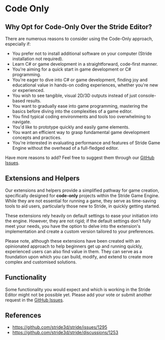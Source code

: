 # Code Only

## Why Opt for Code-Only Over the Stride Editor?

There are numerous reasons to consider using the Code-Only approach, especially if:

- You prefer not to install additional software on your computer (Stride installation not required).
- Learn C# or game development in a straightforward, code-first manner.
- You're aiming for a quick start in game development or C# programming.
- You're eager to dive into C# or game development, finding joy and educational value in hands-on coding experiences, whether you're new or experienced.
- You wish to see tangible, visual 2D/3D outputs instead of just console-based results.
- You want to gradually ease into game programming, mastering the basics before diving into the complexities of a game editor.
- You find typical coding environments and tools too overwhelming to navigate.
- You'd like to prototype quickly and easily game elements.
- You want an efficient way to grasp fundamental game development concepts and practices.
- You're interested in evaluating performance and features of Stride Game Engine without the overhead of a full-fledged editor.


Have more reasons to add? Feel free to suggest them through our [GitHub Issues](https://github.com/VaclavElias/stride-community-toolkit/issues).

## Extensions and Helpers

Our extensions and helpers provide a simplified pathway for game creation, specifically designed for **code-only** projects within the Stride Game Engine. While they are not essential for running a game, they serve as time-saving tools to aid users, particularly those new to Stride, in quickly getting started.

These extensions rely heavily on default settings to ease your initiation into the engine. However, they are not rigid; if the default settings don't fully meet your needs, you have the option to delve into the extension's implementation and create a custom version tailored to your preferences.

Please note, although these extensions have been created with an opinionated approach to help beginners get up and running quickly, experienced users can also find value in them. They can serve as a foundation upon which you can build, modify, and extend to create more complex and customised solutions.

## Functionality
Some functionality you would expect and which is working in the Stride Editor might not be possible yet. Please add your vote or submit another request in the [GitHub Issues](https://github.com/VaclavElias/stride-community-toolkit/issues).

## References
- https://github.com/stride3d/stride/issues/1295
- https://github.com/stride3d/stride/discussions/1253